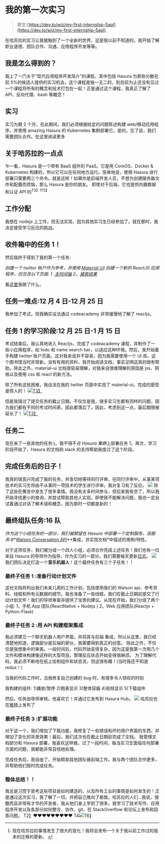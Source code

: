 # 我的第一次实习

> 原文:[https://dev.to/wiz/my-first-internship-5apl](https://dev.to/wiz/my-first-internship-5apl)

在哈苏拉的实习让我接触到了一个全新的世界，这是我以前不知道的。我开始了解职业道德、团队合作、沟通、应用程序开发等等。

## [](#how-i-got-that)我是怎么得到的？

我上了一门关于“现代应用程序开发简介”的课程，其中包括 Hasura 为那些分数在前 5%的候选人提供的实习机会。这个课程是独一无二的，到目前为止还没有见过一个课程将所有的概念和技术打包在一起！正是通过这个课程，我真正了解了 API、反向代理、bash 等概念！

## [](#the-internship)实习

实习为期 2 个月，在此期间，我们必须根据给定的问题陈述构建 web/移动应用程序，并使用 amazing Hasura 的 Kubernetes 集群部署它。是的，忘了说，我们需要团队合作。在这里阅读更多

## [](#little-bit-about-hasura)关于哈苏拉的一点点

乍一看，Hasura 是一个带有 BaaS 组件的 PaaS。它是用 CoreOS、Docker & Kubernetes 构建的，所以它可以在任何地方运行。简单地说，使用 Hasura 进行部署只需要两三个命令。就是这样！如果你是前端开发人员，不想为创建服务器文件和配置而烦恼，那么 Hasura 是你的朋友。
即使对于后端，它也提供内置数据和认证 API 的<sup id="fnref1">T3】1T5】</sup>

## [](#work-alottment)工作分配

我想在 nodejs 上工作，但无法实现，因为其他实习生已经参加了。就在那时，我决定接受学习反应的挑战。

## [](#task-1-in-the-inbox)收件箱中的任务 1！

然后我终于得到了我的第一个任务:

*创建一个 twitter 帐户作为参考，并使用 [Material-UI](http://www.material-ui.com) 创建一个新的 ReactJS 应用程序，仅包含以下页面:*
*1 .[主时间轴](https://twitter.com)*
*2。[搜索结果](https://twitter.com/search?q=aadhaar)*

看[这里](https://thepracticaldev.s3.amazonaws.com/i/yxaei6ul9l16cj2z8e33.png)我做了什么。

## [](#difficulties-in-task-1-dec-4dec-25)任务一难点:12 月 4 日-12 月 25 日

我参加了考试，但我确实设法通过 codeacademy 非常缓慢地了解了 reactjs。

## 任务 1 的学习阶段:12 月 25 日-1 月 15 日

考试结束后，我认真地进入 Reactjs，完成了 codeacademy 课程，并制作了一些小应用程序，如 todo 和 name search bar，以适应这种环境。然后，我开始着手构建 twitter 账户页面。这对我来说并不容易，因为我需要使用一个 UI 库。这个图书馆当时非常新，没有有用的资料，我开始阅读文档，事实证明这真的很有帮助。除此之外，material-ui 文档很容易理解，对我来说很难理解的原因是 jss、网格以及使用 css 和 react 的新方法。

除了所有这些困难，我设法在我的 twitter 页面中实现了 material-ui。完成的感觉是惊人的！
[![](../Images/29ffd41206951ea27e6c3a7b3a089baf.png)T3】](https://i.giphy.com/media/rDYtceHSUdFu/giphy.gif)

但是我错过了提交任务的截止日期。不仅仅是我，很多实习生都有同样的问题，因为我们都有不同的考试时间表，因此都落后了。因此，考虑到这一点，最后期限被延长了！
[![](../Images/46681738747ff6f98fb3a5e4915526f1.png)T3】](https://i.giphy.com/media/1vZ5cQyySXTGwcn14O/giphy.gif)

## [](#task-2)任务二

现在来了一些其他的任务:)。我不得不*在 Hasura 集群*上部署任务 1。再次，学习阶段开始了，Hasura 的文档和 slack 的支持帮助我度过了这个阶段。

## [](#the-days-after-completing-the-tasks)完成任务后的日子！

我真的很高兴完成了我的任务，并急切地等待同行评审，在同行评审中，从事某项技术的实习生将由不从事同一项技术的学生进行评审。我对复习有了反应。
[![](../Images/8f0ed32933bbc189d051c67fe38bcf97.png)](https://i.giphy.com/media/DUtSpDzxZZwPu/giphy.gif) 
除了这些在懈怠中发生了很多事情。我没有太多时间参与，但后来我有空了，所以我开始寻找更小的查询，并尝试帮助其他人实现。即使我不能解决问题，我也一定会试着通过对话了解术语和概念，因为那时一切都是新的！

## [](#final-team-task-team-16)最终组队任务:16 队

*作为这个小组任务的一部分，我们被期望在 Hasura 中部署一个定制服务，该服务与**[Watson Conversation API](http://https://www.ibm.com/watson/developercloud/conversation/api/v1/curl.html?curl)**集成，并实现文档*中描述的用例/特性。

对于这项任务，我们被分成一个四人小组，必须合作完成上述任务！我们也有一位来自 Hasura 的导师作为指导，作为实习的一部分，我们需要每天更新[日志](https://docs.google.com/document/d/1hevcPc8nwaq05EEeIeGX4uMtLKuHyL0x_xQ34x9ZBiw/edit?usp=sharing)。
[![](../Images/4fafe5d1de4a7ba10222b429578a8fc4.png)](https://i.giphy.com/media/ZqhhS5MJiZFpS/giphy.gif) 
我们团队决定打造一个**音乐机器人**！这个最终任务有三个子任务！！

### [](#final-subtask-1-preparing-plan-of-action-doc)**最终子任务 1** :准备行动计划文件

这份文档将列出我们未来几周的工作计划，包括使用我们的 Watson api、参考资料、线框和所有元数据的细节。我也准备了一些线框。我们在截止日期前提交了行动计划文件！我们的导师审查并提供了宝贵的建议。从现在开始，我们分成了两个小组:
1。手机 App 团队(ReactNative + Nodejs )
2。Web 应用团队(Reactjs + Python-Flask)

### [](#final-subtask-2-building-a-skeletal-integration-with-api)**最终子任务 2** :用 API 构建框架集成

我必须建立一个聊天机器人用户界面，并将其与后端
集成，所以从这里，我已经清楚地知道，逻辑部分是后端的家伙，我需要得到真正的创意。
除此之外，不仅仅是我想象中的审美。一段时间后，代码开始变得复杂，因为这是我第一次用几个文件和模块构建像这样的大型项目。管理反应状态开始变得很麻烦。
为了理解代码，我必须不断地在纸上绘制组件和状态流，但这很有趣！(当时我还不知道 redux！)

当我的代码工作时，当我修复自己创建的 bug 时，有很多令人惊叹的时刻

我构建的组件:
1)播放/暂停
2)图表显示
3)整体容器
4)视频显示
5)下载组件

然后，任务由导师审核。他喜欢它！并通过它发布到 Hasura Hub。
[![](../Images/f46ea7ae46f1b02584589e92968b7d53.png)](https://i.giphy.com/media/9Jcw5pUQlgQLe5NonJ/giphy.gif) 
哈苏拉也在[推特](https://twitter.com/aren_rahman/status/983385692850929665)上发布了

### [](#final-subtask-3-extending-the-functionality)**最终子任务 3** :扩展功能

对于这一个，我们增加了下载功能，我修复了一些错误和坏的用户界面的东西，并增加了变化的背景效果！最后，我们这次也在截止日期前完成了文档。
我管理文档部分和 Hasura 部署，我喜欢这样做。过了一段时间，每当实习生面临任何部署方面的问题，我都能非常自信地处理。

完成任务后，我自由了，开始帮助其他团队做前端工作。我与两个团队合作更多，并帮助他们按时完成任务。

### [](#overall-wrap-up)整体总结！！

我总是习惯于思考这些项目是如何建造的，以及所有工业的事情是如何发生的！正是通过这次实习，我了解了一切，并把自己推向了极致。哈苏拉的人们...我说，很酷而且非常有才华的开发者，我从他们身上学到了很多。我学习了技术写作、应用程序开发以及各部分如何整合、协作、git、在 StackOverflow 和论坛上发布和回答问题。
T2】❤️❤️❤️❤️❤️❤️❤️❤️❤️
T4![](../Images/cd8f0555605104b1c54e1816182753fc.png)T6】

* * *

1.  现在哈苏拉的事情发生了很大的变化！我将会发布一个关于我以前工作过的版本的迁移的更新。 [↩](#fnref1)